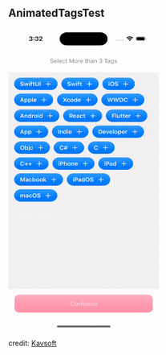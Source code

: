 ## AnimatedTagsTest
<img src="AnimatedTagsTest.gif" alt="" width="300" height="600">

credit: [Kavsoft](https://www.youtube.com/watch?v=FzL11vRhzs8)


